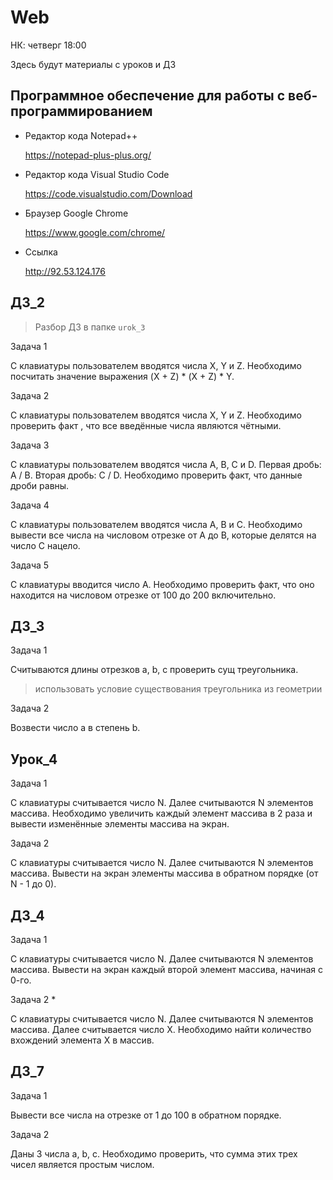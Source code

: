 # Web

НК: четверг 18:00

Здесь будут материалы с уроков и ДЗ

## Программное обеспечение для работы с веб-программированием

* Редактор кода Notepad++

   https://notepad-plus-plus.org/
   
* Редактор кода Visual Studio Code
   
   https://code.visualstudio.com/Download
  
* Браузер Google Chrome

   https://www.google.com/chrome/

* Ссылка

   http://92.53.124.176

## ДЗ_2

> Разбор ДЗ в папке `urok_3`

Задача 1

С клавиатуры пользователем вводятся числа X, Y и Z.
Необходимо посчитать значение выражения (X + Z) * (X + Z) * Y.

Задача 2

С клавиатуры пользователем вводятся числа X, Y и Z.
Необходимо проверить факт , что все введённые числа являются чётными.

Задача 3

С клавиатуры пользователем вводятся числа A, B, C и D.
Первая дробь: A / B.
Вторая дробь: С / D.
Необходимо проверить факт, что данные дроби равны.

Задача 4

С клавиатуры пользователем вводятся числа A, B и C.
Необходимо вывести все числа на числовом отрезке от A до B,
которые делятся на число C нацело.

Задача 5

С клавиатуры вводится число A. 
Необходимо проверить факт, что оно находится на 
числовом отрезке от 100 до 200 включительно.

## ДЗ_3

Задача 1

Считываются длины отрезков a, b, c проверить сущ треугольника.

> использовать условие существования треугольника из геометрии

Задача 2

Возвести число a в степень b.

## Урок_4

Задача 1

С клавиатуры считывается число N. 
Далее считываются N элементов массива.
Необходимо увеличить каждый элемент массива в 2 раза и 
вывести изменённые элементы массива на экран.

Задача 2

С клавиатуры считывается число N. 
Далее считываются N элементов массива.
Вывести на экран элементы массива в обратном порядке (от N - 1 до 0).

## ДЗ_4

Задача 1

С клавиатуры считывается число N. 
Далее считываются N элементов массива.
Вывести на экран каждый второй элемент массива, начиная с 0-го.

Задача 2 *

С клавиатуры считывается число N. 
Далее считываются N элементов массива.
Далее считывается число X.
Необходимо найти количество вхождений элемента X в массив.

## ДЗ_7

Задача 1 

Вывести все числа на отрезке от 1 до 100 в обратном порядке.

Задача 2

Даны 3 числа a, b, c.
Необходимо проверить, что сумма этих трех чисел является простым числом.
